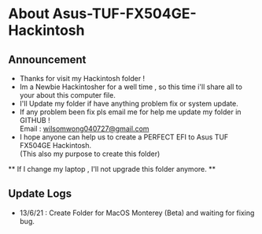 # About Asus-TUF-FX504GE-Hackintosh 
## Announcement
- Thanks for visit my Hackintosh folder !
- Im a Newbie Hackintosher for a well time , so this time i'll share all to your about this computer file.
- I'll Update my folder if have anything problem fix or system update.
- If any problem been fix pls email me for help me update my folder in GITHUB !                           
  Email : wilsomwong040727@gmail.com
- I hope anyone can help us to create a PERFECT EFI to Asus TUF FX504GE Hackintosh.                           
  (This also my purpose to create this folder)

** If I change my laptop , I'll not upgrade this folder anymore. **

## Update Logs
- 13/6/21 : Create Folder for MacOS Monterey (Beta) and waiting for fixing bug.
